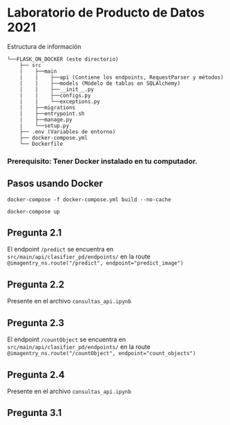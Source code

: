 # Laboratorio de Producto de Datos 2021


Estructura de información

```
└──FLASK_ON_DOCKER (este directorio)
    ├── src
    |    ├──main
    |    |    ├──api (Contiene los endpoints, RequestParser y métodos)
    |    |    ├──models (Módelo de tablas en SQLAlchemy)
    |    |    ├──__init__.py
    |    |    ├──configs.py
    |    |    └──exceptions.py
    |    ├──migrations
    |    ├──entrypoint.sh 
    |    ├──manage.py
    |    └──setup.py      
    ├── .env (Variables de entorno)
    ├── docker-compose.yml
    └── Dockerfile
```

### Prerequisito: Tener Docker instalado en tu computador.
 
 
## Pasos usando Docker

```
docker-compose -f docker-compose.yml build --no-cache

docker-compose up
```

## Pregunta 2.1
El endpoint ```/predict``` se encuentra en ```src/main/api/clasifier_pd/endpoints/``` en la route ```@imagentry_ns.route("/predict", endpoint="predict_image")```

## Pregunta 2.2
Presente en el archivo ```consultas_api.ipynb```

## Pregunta 2.3
El endpoint ```/countObject``` se encuentra en ```src/main/api/clasifier_pd/endpoints/``` en la route ```@imagentry_ns.route("/countObject", endpoint="count_objects")```

## Pregunta 2.4
Presente en el archivo ```consultas_api.ipynb```
 
## Pregunta 3.1
